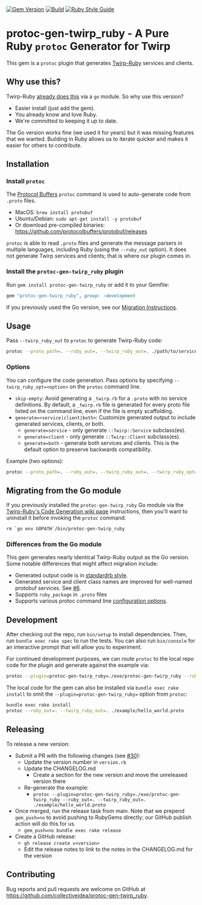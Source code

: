 [![Gem Version](https://img.shields.io/gem/v/protoc-gen-twirp_ruby.svg)](https://rubygems.org/gems/protoc-gen-twirp_ruby)
[![Build](https://github.com/collectiveidea/protoc-gen-twirp_ruby/actions/workflows/main.yml/badge.svg)](https://github.com/collectiveidea/protoc-gen-twirp_ruby/actions/workflows/main.yml)
[![Ruby Style Guide](https://img.shields.io/badge/code_style-standard-brightgreen.svg)](https://github.com/standardrb/standard)

# protoc-gen-twirp_ruby - A Pure Ruby `protoc` Generator for Twirp

This gem is a `protoc` plugin that generates [Twirp-Ruby](https://github.com/arthurnn/twirp-ruby) services and clients.

## Why use this? 

Twirp-Ruby [already does this](https://github.com/arthurnn/twirp-ruby/tree/main/protoc-gen-twirp_ruby)
via a `go` module. So why use this version? 

* Easier install (just add the gem).
* You already know and love Ruby.
* We're committed to keeping it up to date.

The Go version works fine (we used it for years) but it was missing features that we wanted. Building in Ruby allows us to iterate quicker and makes it easier for others to contribute.

## Installation

### Install `protoc`

The [Protocol Buffers](https://protobuf.dev) `protoc` command is used to auto-generate code from `.proto` files.

 * MacOS: `brew install protobuf`
 * Ubuntu/Debian: `sudo apt-get install -y protobuf`
 * Or download pre-compiled binaries: https://github.com/protocolbuffers/protobuf/releases

`protoc` is able to read `.proto` files and generate the message parsers in multiple languages, including Ruby (using
the `--ruby_out` option). It does not generate Twirp services and clients; that is where our plugin comes in.

### Install the `protoc-gen-twirp_ruby` plugin
 
Run `gem install protoc-gen-twirp_ruby` or add it to your Gemfile:

```ruby
gem "protoc-gen-twirp_ruby", group: :development
```

If you previously used the Go version, see our [Migration Instructions](#migrating-from-the-go-module).

## Usage

Pass `--twirp_ruby_out` to `protoc` to generate Twirp-Ruby code:

```bash
protoc --proto_path=. --ruby_out=. --twirp_ruby_out=. ./path/to/service.proto
```

### Options

You can configure the code generation. Pass options by specifying `--twirp_ruby_opt=<option>` on the `protoc` command line.

 * `skip-empty`: Avoid generating a `_twirp.rb` for a `.proto` with no service definitions. By default, a `_twirp.rb`
   file is generated for every proto file listed on the command line, even if the file is empty scaffolding. 
 * `generate=<service|client|both>`: Customize generated output to include generated services, clients, or both.
   * `generate=service` - only generate `::Twirp::Service` subclass(es).
   * `generate=client` - only generate `::Twirp::Client` subclass(es).
   * `generate=both` - generate both services and clients. This is the default option to preserve
     backwards compatibility.

Example (two options): 

```bash
protoc --proto_path=. --ruby_out=. --twirp_ruby_out=. --twirp_ruby_opt=generate=client --twirp_ruby_opt=skip-empty ./path/to/service.proto
```

## Migrating from the Go module

If you previously installed the `protoc-gen-twirp_ruby` Go module via the [Twirp-Ruby's Code Generation wiki page](https://github.com/arthurnn/twirp-ruby/wiki/Code-Generation)
instructions, then you'll want to uninstall it before invoking the `protoc` command.

```bash
rm `go env GOPATH`/bin/protoc-gen-twirp_ruby
```

### Differences from the Go module

This gem generates nearly identical Twirp-Ruby output as the Go version. Some notable differences
that might affect migration include:

 * Generated output code is in [standardrb style](https://github.com/standardrb/standard).
 * Generated service and client class names are improved for well-named protobuf services. See [#6](https://github.com/collectiveidea/protoc-gen-twirp_ruby/pull/6).
 * Supports `ruby_package` in `.proto` files
 * Supports various protoc command line [configuration options](https://github.com/collectiveidea/protoc-gen-twirp_ruby?tab=readme-ov-file#options).


## Development

After checking out the repo, run `bin/setup` to install dependencies. Then, run `bundle exec rake spec` to run the tests. You can also run `bin/console` for an interactive prompt that will allow you to experiment.

For continued development purposes, we can route `protoc` to the local repo code for the plugin and generate against the example via:

```bash
protoc --plugin=protoc-gen-twirp_ruby=./exe/protoc-gen-twirp_ruby --ruby_out=. --twirp_ruby_out=. ./example/hello_world.proto
```

The local code for the gem can also be installed via `bundle exec rake install` to omit the `--plugin=protoc-gen-twirp_ruby=` option from `protoc`:

```bash
bundle exec rake install
protoc --ruby_out=. --twirp_ruby_out=. ./example/hello_world.proto
```

## Releasing

To release a new version:

 * Submit a PR with the following changes (see [#30](https://github.com/collectiveidea/protoc-gen-twirp_ruby/pull/30)):
   * Update the version number in `version.rb`
   * Update the CHANGELOG.md
       * Create a section for the new version and move the unreleased version there
   * Re-generate the example:
       * `protoc --plugin=protoc-gen-twirp_ruby=./exe/protoc-gen-twirp_ruby --ruby_out=. --twirp_ruby_out=. ./example/hello_world.proto`
 * Once merged, run the release task from main. Note that we prepend `gem_push=no` to avoid
   pushing to RubyGems directly; our GitHub publish action will do this for us.
    *  `gem_push=no bundle exec rake release`
 * Create a GitHub release: 
     * `gh release create v<version>`
     * Edit the release notes to link to the notes in the CHANGELOG.md for the version

## Contributing

Bug reports and pull requests are welcome on GitHub at https://github.com/collectiveidea/protoc-gen-twirp_ruby.
